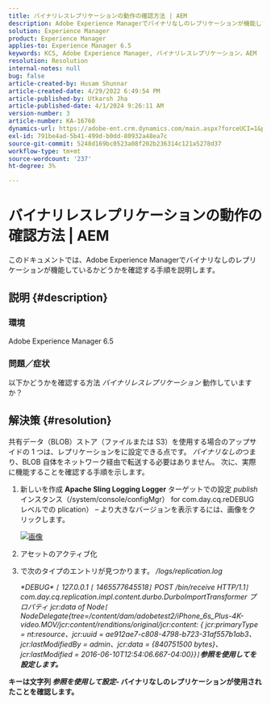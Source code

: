 ```yaml
---
title: バイナリレスレプリケーションの動作の確認方法 | AEM
description: Adobe Experience Managerでバイナリなしのレプリケーションが機能しているかどうかを確認する方法を説明します。
solution: Experience Manager
product: Experience Manager
applies-to: Experience Manager 6.5
keywords: KCS, Adobe Experience Manager, バイナリレスレプリケーション，AEM
resolution: Resolution
internal-notes: null
bug: false
article-created-by: Husam Shunnar
article-created-date: 4/29/2022 6:49:54 PM
article-published-by: Utkarsh Jha
article-published-date: 4/1/2024 9:26:11 AM
version-number: 3
article-number: KA-16760
dynamics-url: https://adobe-ent.crm.dynamics.com/main.aspx?forceUCI=1&pagetype=entityrecord&etn=knowledgearticle&id=5df78e22-edc7-ec11-a7b6-0022480a1d64
exl-id: 791be4ad-5b41-499d-b0dd-80932a48ea7c
source-git-commit: 5248d169bc0523a08f202b236314c121a5278d37
workflow-type: tm+mt
source-wordcount: '237'
ht-degree: 3%

---
```


# バイナリレスレプリケーションの動作の確認方法 | AEM


このドキュメントでは、Adobe Experience Managerでバイナリなしのレプリケーションが機能しているかどうかを確認する手順を説明します。

## 説明 {#description}


### <b>環境</b>

Adobe Experience Manager 6.5



### <b>問題／症状</b>

以下かどうかを確認する方法 *バイナリレスレプリケーション* 動作していますか？


## 解決策 {#resolution}


共有データ（BLOB）ストア（ファイルまたは S3）を使用する場合のアップサイドの 1 つは、レプリケーションをに設定できる点です。 *バイナリなしの*&#x200B;つまり、BLOB 自体をネットワーク経由で転送する必要はありません。 次に、実際に機能することを確認する手順を示します。

1. 新しいを作成 <b>Apache Sling Logging Logger</b> ターゲットでの設定 *publish* インスタンス（/system/console/configMgr） for com.day.cq.reDEBUG レベルでの plication） – より大きなバージョンを表示するには、画像をクリックします。<br>

   [![画像](https://64.media.tumblr.com/7399cc8fc96a1bb17456e9aff2af2999/tumblr_inline_p9j3kgHl8K1r414c2_500.png)](https://href.li/?http://jayan.kandathil.ca/CQ-OPS/aem62/LoggingLogger-Replication.png)
2. アセットのアクティブ化


3. で次のタイプのエントリが見つかります。 */logs/replication.log*

   *\*DEBUG\* `[` 127.0.0.1 `[` 1465577645518`]`  POST /bin/receive HTTP/1.1`]`  com.day.cq.replication.impl.content.durbo.DurboImportTransformer プロパティ jcr:data of Node`[` NodeDelegate{tree=/content/dam/adobetest2/iPhone_6s_Plus-4K-video.MOV/jcr:content/renditions/original/jcr:content: { jcr:primaryType = nt:resource、jcr:uuid = ae912ae7-c808-4798-b723-31af557b1ab3、jcr:lastModifiedBy = admin、jcr:data = {840751500 bytes}、jcr:lastModified = 2016-06-10T12:54:06.667-04:00}}`]`<b>参照を使用してを設定します。*


キーは文字列 *参照を使用して設定*- バイナリなしのレプリケーションが使用されたことを確認します。
